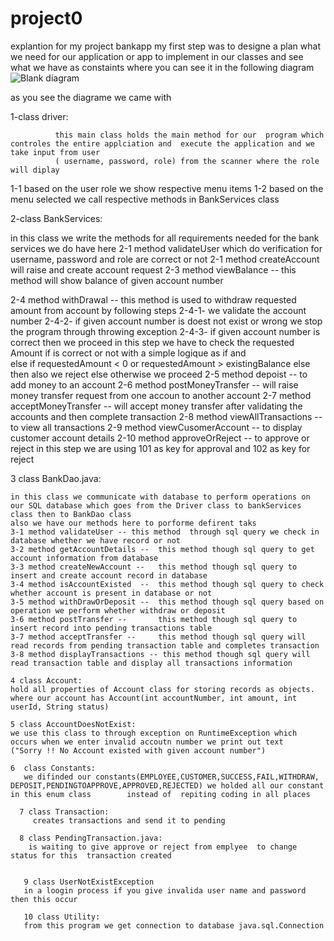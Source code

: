 # project0
explantion for my project bankapp
my first step was to designe a plan what we need for our application or app to implement in our classes and see what we have as constaints where you can see it in the following diagram
![Blank diagram](https://user-images.githubusercontent.com/89362530/168853550-9dea9939-5bcf-4256-8897-78b450a23e17.svg)

as you see the diagrame we came with

1-class driver:

              this main class holds the main method for our  program which controles the entire applciation and  execute the application and we take input from user 
              ( username, password, role) from the scanner where the role will diplay  
 1-1  based on the user role we show respective menu items
 1-2 based on the menu selected we call respective methods in BankServices class
  
 2-class BankServices:
 
 in this class we write the methods for all requirements needed for the bank services we do have here
 2-1 method validateUser which do verification for username, password and role are correct or not 
 2-1 method createAccount will raise and create account request
 2-3 method viewBalance  -- this method will show balance of given account number
 
 2-4 method  withDrawal  -- this method is used to withdraw requested amount from account by following steps 
 2-4-1- we validate the account number 
 2-4-2- if given account number is doest not exist or wrong we stop the program through throwing exception
 2-4-3- if given account number is correct then we proceed in this step we have to check the requested Amount if is correct or not with a simple logique as if                 and                
              else
             if    requestedAmount < 0 or requestedAmount > existingBalance
             else  then also we reject
             else   otherwise we proceed
  2-5  method depoist  -- to add money to an account 
  2-6  method postMoneyTransfer -- will raise money transfer request from one accoun to another account
  2-7  method acceptMoneyTransfer -- will accept money transfer after validating the accounts and then complete transaction
  2-8  method viewAllTransactions -- to view all transactions
  2-9  method viewCusomerAccount  -- to display customer account details
  2-10  method approveOrReject  -- to approve or reject in this step we are using 101 as key for approval and 102 as key for reject
  
  3 class BankDao.java:
  
    in this class we communicate with database to perform operations on our SQL database which goes from the Driver class to bankServices class then to BankDao class
    also we have our methods here to porforme defirent taks 
    3-1 method validateUser -- this method  through sql query we check in database whether we have record or not
    3-2 method getAccountDetails --  this method though sql query to get account information from database
    3-3 method createNewAccount --   this method though sql query to insert and create account record in database
    3-4 method isAccountExisted  --  this method though sql query to check whether account is present in database or not
    3-5 method withDrawOrDeposit --  this method though sql query based on operation we perform whether withdraw or deposit
    3-6 method postTransfer --       this method though sql query to insert record into pending transactions table
    3-7 method acceptTransfer --     this method though sql query will read records from pending transaction table and completes transaction
    3-8 method displayTransactions -- this method though sql query will read transaction table and display all transactions information
    
    4 class Account:
    hold all properties of Account class for storing records as objects.
    where our account has Account(int accountNumber, int amount, int userId, String status)
    
    5 class AccountDoesNotExist:
    we use this class to through exception on RuntimeException which occurs when we enter invalid accoutn number we print out text                                          ("Sorry !! No Account existed with given account number")
    
    6  class Constants:
       we difinded our constants(EMPLOYEE,CUSTOMER,SUCCESS,FAIL,WITHDRAW, DEPOSIT,PENDINGTOAPPROVE,APPROVED,REJECTED) we holded all our constant in this enum class        instead of  repiting coding in all places
       
      7 class Transaction:
         creates transactions and send it to pending 
      
      8 class PendingTransaction.java:
        is waiting to give approve or reject from emplyee  to change status for this  transaction created 
       
       
       9 class UserNotExistException 
       in a loogin process if you give invalida user name and password then this occur
       
       10 class Utility:
       from this program we get connection to database java.sql.Connection
       
    
    
    
    
    
    
    
    
    
    
    
    
    
    
    
    
    
    
    
    
